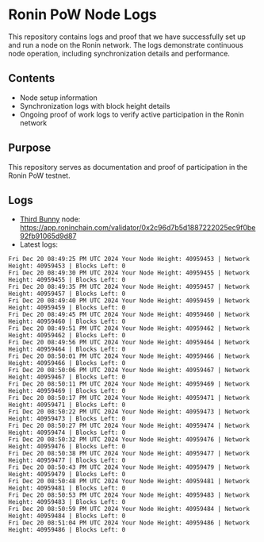 # Ronin PoW Node Logs

This repository contains logs and proof that we have successfully set up and run a node on the Ronin network. The logs demonstrate continuous node operation, including synchronization details and performance.

## Contents

- Node setup information
- Synchronization logs with block height details
- Ongoing proof of work logs to verify active participation in the Ronin network

## Purpose

This repository serves as documentation and proof of participation in the Ronin PoW testnet.

## Logs

- [Third Bunny](https://thirdbunny.xyz/) node: https://app.roninchain.com/validator/0x2c96d7b5d1887222025ec9f0be92fb91065d9d87
- Latest logs:
```
Fri Dec 20 08:49:25 PM UTC 2024 Your Node Height: 40959453 | Network Height: 40959453 | Blocks Left: 0
Fri Dec 20 08:49:30 PM UTC 2024 Your Node Height: 40959455 | Network Height: 40959455 | Blocks Left: 0
Fri Dec 20 08:49:35 PM UTC 2024 Your Node Height: 40959457 | Network Height: 40959457 | Blocks Left: 0
Fri Dec 20 08:49:40 PM UTC 2024 Your Node Height: 40959459 | Network Height: 40959459 | Blocks Left: 0
Fri Dec 20 08:49:45 PM UTC 2024 Your Node Height: 40959460 | Network Height: 40959460 | Blocks Left: 0
Fri Dec 20 08:49:51 PM UTC 2024 Your Node Height: 40959462 | Network Height: 40959462 | Blocks Left: 0
Fri Dec 20 08:49:56 PM UTC 2024 Your Node Height: 40959464 | Network Height: 40959464 | Blocks Left: 0
Fri Dec 20 08:50:01 PM UTC 2024 Your Node Height: 40959466 | Network Height: 40959466 | Blocks Left: 0
Fri Dec 20 08:50:06 PM UTC 2024 Your Node Height: 40959467 | Network Height: 40959467 | Blocks Left: 0
Fri Dec 20 08:50:11 PM UTC 2024 Your Node Height: 40959469 | Network Height: 40959469 | Blocks Left: 0
Fri Dec 20 08:50:17 PM UTC 2024 Your Node Height: 40959471 | Network Height: 40959471 | Blocks Left: 0
Fri Dec 20 08:50:22 PM UTC 2024 Your Node Height: 40959473 | Network Height: 40959473 | Blocks Left: 0
Fri Dec 20 08:50:27 PM UTC 2024 Your Node Height: 40959474 | Network Height: 40959474 | Blocks Left: 0
Fri Dec 20 08:50:32 PM UTC 2024 Your Node Height: 40959476 | Network Height: 40959476 | Blocks Left: 0
Fri Dec 20 08:50:38 PM UTC 2024 Your Node Height: 40959477 | Network Height: 40959477 | Blocks Left: 0
Fri Dec 20 08:50:43 PM UTC 2024 Your Node Height: 40959479 | Network Height: 40959479 | Blocks Left: 0
Fri Dec 20 08:50:48 PM UTC 2024 Your Node Height: 40959481 | Network Height: 40959481 | Blocks Left: 0
Fri Dec 20 08:50:53 PM UTC 2024 Your Node Height: 40959483 | Network Height: 40959483 | Blocks Left: 0
Fri Dec 20 08:50:59 PM UTC 2024 Your Node Height: 40959484 | Network Height: 40959484 | Blocks Left: 0
Fri Dec 20 08:51:04 PM UTC 2024 Your Node Height: 40959486 | Network Height: 40959486 | Blocks Left: 0
```
